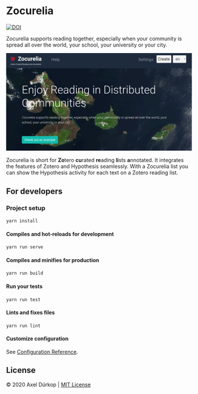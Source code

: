 # Zocurelia

[![DOI](https://zenodo.org/badge/DOI/10.5281/zenodo.3687258.svg)](https://doi.org/10.5281/zenodo.3687258)

Zocurelia supports reading together, especially when your community is spread all over the world, your school, your university or your city.

![](src/assets/img/screenshot-homepage.png)

Zocurelia is short for **Zo**tero **cu**rated **re**ading **li**sts **a**nnotated. It integrates the features of Zotero and Hypothesis seamlessly. With a Zocurelia list you can show the Hypothesis activity for each text on a Zotero reading list.

## For developers

### Project setup
```
yarn install
```

#### Compiles and hot-reloads for development
```
yarn run serve
```

#### Compiles and minifies for production
```
yarn run build
```

#### Run your tests
```
yarn run test
```

#### Lints and fixes files
```
yarn run lint
```

#### Customize configuration
See [Configuration Reference](https://cli.vuejs.org/config/).

## License

&copy; 2020 Axel Dürkop | [MIT License](LICENSE)